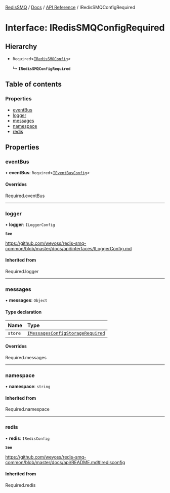 [RedisSMQ](../../../README.md) / [Docs](../../README.md) / [API Reference](../README.md) / IRedisSMQConfigRequired

# Interface: IRedisSMQConfigRequired

## Hierarchy

- `Required`\<[`IRedisSMQConfig`](IRedisSMQConfig.md)\>

  ↳ **`IRedisSMQConfigRequired`**

## Table of contents

### Properties

- [eventBus](IRedisSMQConfigRequired.md#eventbus)
- [logger](IRedisSMQConfigRequired.md#logger)
- [messages](IRedisSMQConfigRequired.md#messages)
- [namespace](IRedisSMQConfigRequired.md#namespace)
- [redis](IRedisSMQConfigRequired.md#redis)

## Properties

### eventBus

• **eventBus**: `Required`\<[`IEventBusConfig`](IEventBusConfig.md)\>

#### Overrides

Required.eventBus

___

### logger

• **logger**: `ILoggerConfig`

**`See`**

https://github.com/weyoss/redis-smq-common/blob/master/docs/api/interfaces/ILoggerConfig.md

#### Inherited from

Required.logger

___

### messages

• **messages**: `Object`

#### Type declaration

| Name | Type |
| :------ | :------ |
| `store` | [`IMessagesConfigStorageRequired`](IMessagesConfigStorageRequired.md) |

#### Overrides

Required.messages

___

### namespace

• **namespace**: `string`

#### Inherited from

Required.namespace

___

### redis

• **redis**: `IRedisConfig`

**`See`**

https://github.com/weyoss/redis-smq-common/blob/master/docs/api/README.md#iredisconfig

#### Inherited from

Required.redis

